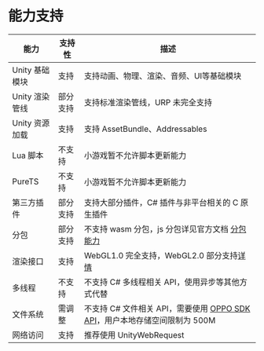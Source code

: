 # 能力支持

| 能力 | 支持性 | 描述 |
| --- | --- | --- |
| Unity 基础模块 | 支持 | 支持动画、物理、渲染、音频、UI等基础模块 |
| Unity 渲染管线 | 部分支持 | 支持标准渲染管线，URP 未完全支持 |
| Unity 资源加载 | 支持 | 支持 AssetBundle、Addressables |
| Lua 脚本 | 不支持 | 小游戏暂不允许脚本更新能力 |
| PureTS | 不支持 | 小游戏暂不允许脚本更新能力 |
| 第三方插件 | 部分支持 | 支持大部分插件，C# 插件与非平台相关的 C 原生插件 |
| 分包 | 部分支持 | 不支持 wasm 分包，js 分包详见官方文档 [分包能力](https://ie-activity-cn.heytapimage.com/static/minigame/CN/docs/index.html#/develop/subpackage/subpackage) |
| 渲染接口 | 支持 | WebGL1.0 完全支持，WebGL2.0 部分支持[详情](WebGL2.md)  |
| 多线程 | 不支持 | 不支持 C# 多线程相关 API，使用异步等其他方式代替 |
| 文件系统 | 需调整 | 不支持 C# 文件相关 API，需要使用 [OPPO SDK API](API.md)，用户本地存储空间限制为 500M |
| 网络访问 | 支持 | 推荐使用 UnityWebRequest |
